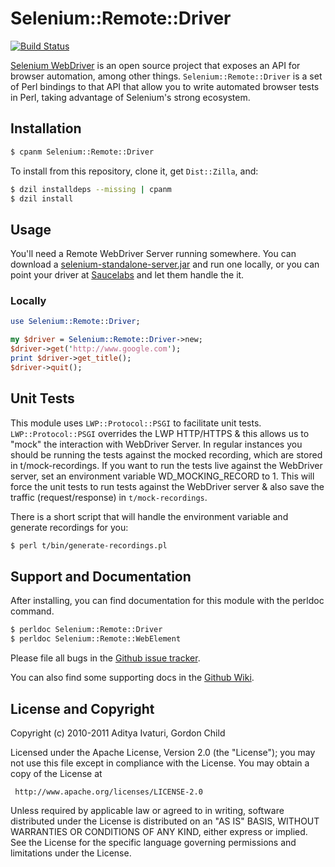 # Selenium::Remote::Driver

[![Build Status](https://travis-ci.org/gempesaw/Selenium-Remote-Driver.svg?branch=master)](https://travis-ci.org/gempesaw/Selenium-Remote-Driver)

[Selenium WebDriver][1] is an open source project that exposes an API
for browser automation, among other things. `Selenium::Remote::Driver`
is a set of Perl bindings to that API that allow you to write
automated browser tests in Perl, taking advantage of Selenium's strong
ecosystem.

[1]: https://code.google.com/p/selenium/

## Installation

```bash
$ cpanm Selenium::Remote::Driver
```

To install from this repository, clone it, get `Dist::Zilla`, and:

```bash
$ dzil installdeps --missing | cpanm
$ dzil install
```

## Usage

You'll need a Remote WebDriver Server running somewhere. You can
download a [selenium-standalone-server.jar][j] and run one locally, or
you can point your driver at [Saucelabs][s] and
let them handle the it.

### Locally

```perl
use Selenium::Remote::Driver;

my $driver = Selenium::Remote::Driver->new;
$driver->get('http://www.google.com');
print $driver->get_title();
$driver->quit();
```

[j]: http://selenium-release.storage.googleapis.com/index.html
[s]: https://saucelabs.com

## Unit Tests

This module uses `LWP::Protocol::PSGI` to facilitate unit
tests. `LWP::Protocol::PSGI` overrides the LWP HTTP/HTTPS & this allows
us to "mock" the interaction with WebDriver Server. In regular
instances you should be running the tests against the mocked
recording, which are stored in t/mock-recordings. If you want to run
the tests live against the WebDriver server, set an environment
variable WD\_MOCKING\_RECORD to 1. This will force the unit tests to run
tests against the WebDriver server & also save the traffic
(request/response) in `t/mock-recordings`.

There is a short script that will handle the environment variable and
generate recordings for you:

```bash
$ perl t/bin/generate-recordings.pl
```

## Support and Documentation

After installing, you can find documentation for this module with the
perldoc command.

```bash
$ perldoc Selenium::Remote::Driver
$ perldoc Selenium::Remote::WebElement
```

Please file all bugs in the [Github issue tracker][issue].

You can also find some supporting docs in the [Github Wiki][wiki].

[issue]: https://github.com/gempesaw/Selenium-Remote-Driver/issues
[wiki]: https://github.com/gempesaw/Selenium-Remote-Driver/wiki

## License and Copyright

Copyright (c) 2010-2011 Aditya Ivaturi, Gordon Child

Licensed under the Apache License, Version 2.0 (the "License");
you may not use this file except in compliance with the License.
You may obtain a copy of the License at

     http://www.apache.org/licenses/LICENSE-2.0

Unless required by applicable law or agreed to in writing, software
distributed under the License is distributed on an "AS IS" BASIS,
WITHOUT WARRANTIES OR CONDITIONS OF ANY KIND, either express or implied.
See the License for the specific language governing permissions and
limitations under the License.
